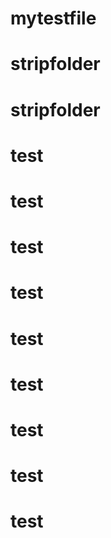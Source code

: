 # mytestfile
# stripfolder
# stripfolder
# test
# test
# test
# test
# test
# test
# test
# test
# test
